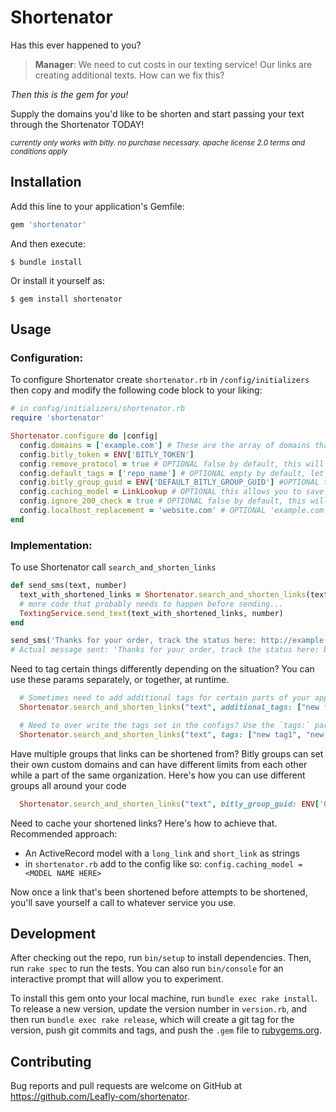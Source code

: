 # Shortenator

Has this ever happened to you?

> **Manager**: We need to cut costs in our texting service! Our links are creating additional texts. How can we fix this?

_Then this is the gem for you!_

Supply the domains you'd like to be shorten and start passing your text through the Shortenator TODAY!

<small>_currently only works with bitly. no purchase necessary. apache license 2.0 terms and conditions apply_</small>

## Installation

Add this line to your application's Gemfile:

```ruby
gem 'shortenator'
```

And then execute:

    $ bundle install

Or install it yourself as:

    $ gem install shortenator

## Usage

### Configuration:

To configure Shortenator create `shortenator.rb` in `/config/initializers` then copy and modify the following code block to your liking:

```ruby
# in config/initializers/shortenator.rb
require 'shortenator'

Shortenator.configure do |config|
  config.domains = ['example.com'] # These are the array of domains that will be shortened if found
  config.bitly_token = ENV['BITLY_TOKEN']
  config.remove_protocol = true # OPTIONAL false by default, this will remove the `https://` from the beginning of the shortened link.
  config.default_tags = ['repo_name'] # OPTIONAL empty by default, let you auto tag all bit.ly links for organization
  config.bitly_group_guid = ENV['DEFAULT_BITLY_GROUP_GUID'] #OPTIONAL the bitly docs recommend to set this in the event you accidently switch your token's group and hit a smaller limit than you intended. source: https://dev.bitly.com/v4/#operation/createFullBitlink
  config.caching_model = LinkLookup # OPTIONAL this allows you to save your shortened links to your own database table to avoid hitting a service's API rate limits, more details below.
  config.ignore_200_check = true # OPTIONAL false by default, this will shorten links regardless if the link throws any errors.
  config.localhost_replacement = 'website.com' # OPTIONAL 'example.com' by default, this is mainly used for testing purposes because bitly will not shorten localhost links, but if you need for whatever the reason ¯\_(ツ)_/¯
end
```

### Implementation:

To use Shortenator call `search_and_shorten_links`

```ruby
def send_sms(text, number)
  text_with_shortened_links = Shortenator.search_and_shorten_links(text)
  # more code that probably needs to happen before sending...
  TextingService.send_text(text_with_shortened_links, number)
end

send_sms('Thanks for your order, track the status here: http://example.com/orders/897987987?utm_medium=sms&utm_campaign=weekend-blowout-1234', 1234567890)
# Actual message sent: 'Thanks for your order, track the status here: bit.ly/1111aaa'
```

Need to tag certain things differently depending on the situation? You can use these params separately, or together, at runtime.

```ruby
  # Sometimes need to add additional tags for certain parts of your app? Use the `additional_tags:` param!
  Shortenator.search_and_shorten_links("text", additional_tags: ["new feature"])
```

```ruby
  # Need to over write the tags set in the configs? Use the `tags:` param!
  Shortenator.search_and_shorten_links("text", tags: ["new tag1", "new tag2"])
```

Have multiple groups that links can be shortened from? Bitly groups can set their own custom domains and can have different limits from each other while a part of the same organization. Here's how you can use different groups all around your code

```ruby
  Shortenator.search_and_shorten_links("text", bitly_group_guid: ENV['OTHER_BITLY_GROUP_GUID')
```

Need to cache your shortened links? Here's how to achieve that.
Recommended approach:

- An ActiveRecord model with a `long_link` and `short_link` as strings
- in `shortenator.rb` add to the config like so: `config.caching_model = <MODEL NAME HERE>`

Now once a link that's been shortened before attempts to be shortened, you'll save yourself a call to whatever service you use.

## Development

After checking out the repo, run `bin/setup` to install dependencies. Then, run `rake spec` to run the tests. You can also run `bin/console` for an interactive prompt that will allow you to experiment.

To install this gem onto your local machine, run `bundle exec rake install`. To release a new version, update the version number in `version.rb`, and then run `bundle exec rake release`, which will create a git tag for the version, push git commits and tags, and push the `.gem` file to [rubygems.org](https://rubygems.org).

## Contributing

Bug reports and pull requests are welcome on GitHub at https://github.com/Leafly-com/shortenator.
